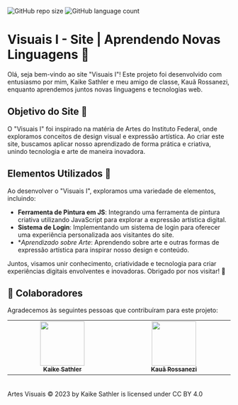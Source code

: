 ![GitHub repo size](https://img.shields.io/github/repo-size/kaikesathler/Site-Projeto-Integrador-II?style=for-the-badge)
![GitHub language count](https://img.shields.io/github/languages/count/kaikesathler/Site-Projeto-Integrador-II?style=for-the-badge)

# Visuais I - Site | Aprendendo Novas Linguagens 🚀

Olá, seja bem-vindo ao site "Visuais I"! Este projeto foi desenvolvido com entusiasmo por mim, Kaike Sathler e meu amigo de classe, Kauã Rossanezi, enquanto aprendemos juntos novas linguagens e tecnologias web.

## Objetivo do Site 🎯

O "Visuais I" foi inspirado na matéria de Artes do Instituto Federal, onde exploramos conceitos de design visual e expressão artística. Ao criar este site, buscamos aplicar nosso aprendizado de forma prática e criativa, unindo tecnologia e arte de maneira inovadora.

## Elementos Utilizados 🔧

Ao desenvolver o "Visuais I", exploramos uma variedade de elementos, incluindo:

- **Ferramenta de Pintura em JS**: Integrando uma ferramenta de pintura criativa utilizando JavaScript para explorar a expressão artística digital.
- **Sistema de Login**: Implementando um sistema de login para oferecer uma experiência personalizada aos visitantes do site.
- **Aprendizado sobre Arte*: Aprendendo sobre arte e outras formas de expressão artística para inspirar nosso design e conteúdo.

Juntos, visamos unir conhecimento, criatividade e tecnologia para criar experiências digitais envolventes e inovadoras. Obrigado por nos visitar! 🌟
## 🤝 Colaboradores

Agradecemos às seguintes pessoas que contribuíram para este projeto:

<table style="margin: auto; display: table;">
  <tr>
    <td align="center">
      <a href="#">
        <img src="https://avatars.githubusercontent.com/u/104788755" width="100px;"/><br>
        <sub>
          <b>Kaike Sathler</b>
        </sub>
      </a>
    </td>
    <td align="center">
      <a href="#">
        <img src="https://img.freepik.com/premium-vector/user-profile-icon-flat-style-member-avatar-vector-illustration-isolated-background-human-permission-sign-business-concept_157943-15752.jpg?w=740" width="100px;"/><br>
        <sub>
          <b>Kauã Rossanezi</b>
        </sub>
      </a>
    </td>
  </tr>
</table>
<br><br>
Artes Visuais © 2023 by Kaike Sathler is licensed under CC BY 4.0 
